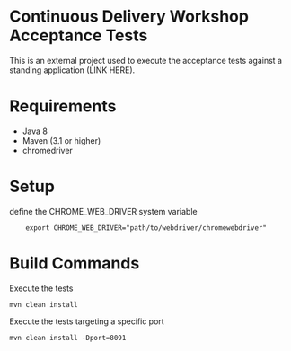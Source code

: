 # Continuous Delivery Workshop Acceptance Tests

This is an external project used to execute the acceptance tests against a standing application (LINK HERE). 

# Requirements

- Java 8
- Maven (3.1 or higher)
- chromedriver

# Setup

define the CHROME_WEB_DRIVER system variable

```
    export CHROME_WEB_DRIVER="path/to/webdriver/chromewebdriver"
```


# Build Commands

Execute the tests

```
mvn clean install
```


Execute the tests targeting a specific port

```
mvn clean install -Dport=8091
```
